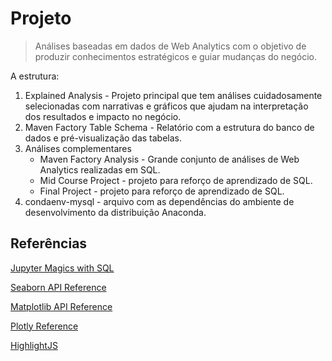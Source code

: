 # Projeto
> Análises baseadas em dados de Web Analytics com o objetivo de produzir conhecimentos estratégicos e guiar mudanças do negócio.

A estrutura:

1. Explained Analysis - Projeto principal que tem análises cuidadosamente selecionadas com narrativas e gráficos que ajudam na interpretação dos resultados e impacto no negócio.
2. Maven Factory Table Schema - Relatório com a estrutura do banco de dados e pré-visualização das tabelas.
3. Análises complementares
   - Maven Factory Analysis - Grande conjunto de análises de Web Analytics realizadas em SQL.
   - Mid Course Project - projeto para reforço de aprendizado de SQL.
   - Final Project - projeto para reforço de aprendizado de SQL.
4. condaenv-mysql - arquivo com as dependências do ambiente de desenvolvimento da distribuição Anaconda.

## Referências
[Jupyter Magics with SQL](https://towardsdatascience.com/jupyter-magics-with-sql-921370099589)

[Seaborn API Reference](https://seaborn.pydata.org/api.html)

[Matplotlib API Reference](https://matplotlib.org/stable/api/axes_api.html)

[Plotly Reference](https://plotly.com/python/reference/)

[HighlightJS](https://highlightjs.org/usage/)